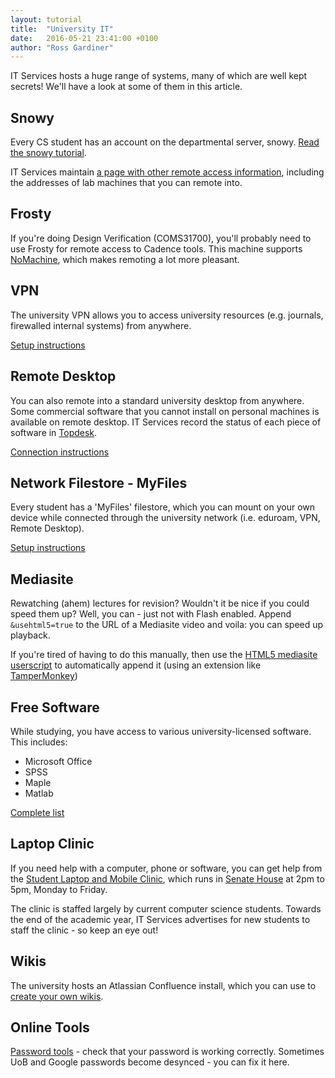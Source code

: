 ```yaml
---
layout: tutorial
title:  "University IT"
date:   2016-05-21 23:41:00 +0100
author: "Ross Gardiner"
---
```

IT Services hosts a huge range of systems, many of which are well kept secrets! We'll have a look at some of them in this article.

## Snowy

Every CS student has an account on the departmental server, snowy. [Read the snowy tutorial](/tutorials/ssh-into-snowy/).

IT Services maintain [a page with other remote access information](http://www.bristol.ac.uk/it-services/locations/zones/zonee/cosc/remote-access), including the addresses of lab machines that you can remote into.

## Frosty

If you're doing Design Verification (COMS31700), you'll probably need to use Frosty for remote access to Cadence tools. This machine supports [NoMachine](https://www.nomachine.com/), which makes remoting a lot more pleasant.

## VPN

The university VPN allows you to access university resources (e.g. journals, firewalled internal systems) from anywhere.

[Setup instructions](https://www.bris.ac.uk/it-services/advice/homeusers/uobonly/uobvpn/)

## Remote Desktop

You can also remote into a standard university desktop from anywhere. Some commercial software that you cannot install on personal machines is available on remote desktop. IT Services record the status of each piece of software in [Topdesk](https://servicedesk.bristol.ac.uk/tas/public/xfg/softwarecataloguesearch).

[Connection instructions](https://www.bris.ac.uk/it-services/advice/homeusers/remote/studentdesktop)

## Network Filestore - MyFiles

Every student has a 'MyFiles' filestore, which you can mount on your own device while connected through the university network (i.e. eduroam, VPN, Remote Desktop).

[Setup instructions](http://www.bris.ac.uk/it-services/applications/filestore/myfiles/byod/)

## Mediasite

Rewatching (ahem) lectures for revision? Wouldn't it be nice if you could speed them up? Well, you can - just not with Flash enabled. Append `&usehtml5=true` to the URL of a Mediasite video and voila: you can speed up playback.

If you're tired of having to do this manually, then use the [HTML5 mediasite userscript](https://openuserjs.org/scripts/willprice/HTML5_Mediasite) to automatically append it (using an extension like [TamperMonkey](https://tampermonkey.net/))

## Free Software

While studying, you have access to various university-licensed software. This includes:

* Microsoft Office
* SPSS
* Maple
* Matlab

[Complete list](https://www.bris.ac.uk/software/software-list/free-software.html)

## Laptop Clinic

If you need help with a computer, phone or software, you can get help from the [Student Laptop and Mobile Clinic](http://www.bristol.ac.uk/it-services/advice/homeusers/help/laptopclinic/), which runs in [Senate House](http://www.bris.ac.uk/maps/google/?latlng=51.45902083,-2.603437900000017&t=0&h=1) at 2pm to 5pm, Monday to Friday.

The clinic is staffed largely by current computer science students. Towards the end of the academic year, IT Services advertises for new students to staff the clinic - so keep an eye out!

## Wikis

The university hosts an Atlassian Confluence install, which you can use to [create your own wikis](https://wikis.bris.ac.uk/dashboard.action).

## Online Tools

[Password tools](http://www.bristol.ac.uk/it-services/advice/iam/usernamesandpasswords.html) - check that your password is working correctly. Sometimes UoB and Google passwords become desynced - you can fix it here.
